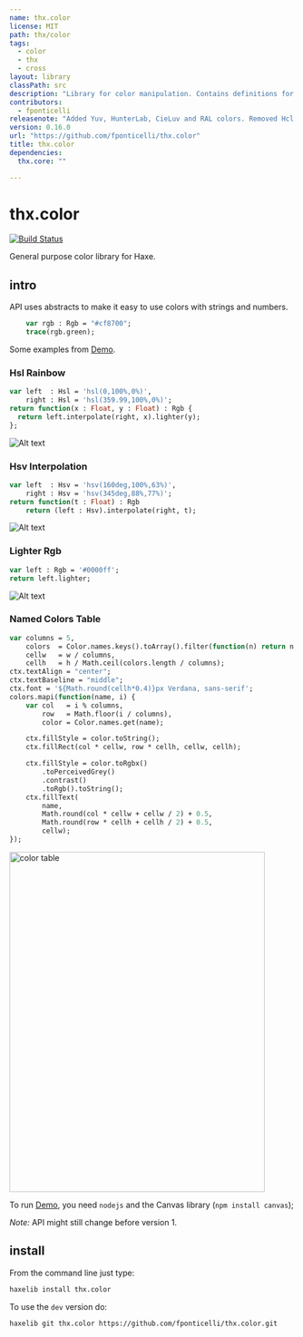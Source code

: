 ```yaml
---
name: thx.color
license: MIT
path: thx/color
tags: 
  - color
  - thx
  - cross
layout: library
classPath: src
description: "Library for color manipulation. Contains definitions for CieLab, CieLCh, Cmy(K), CubeHelix, Grey, Hcl, Hsl(A), Hsv(A), Rgb(A), Xyz and Yxy as well as alpha versions of the sames and color parsing."
contributors: 
  - fponticelli
releasenote: "Added Yuv, HunterLab, CieLuv and RAL colors. Removed Hcl (implemented as LabLCh) and a lot of improvements and fixes."
version: 0.16.0
url: "https://github.com/fponticelli/thx.color"
title: thx.color
dependencies: 
  thx.core: ""

---
```


# thx.color

[![Build Status](https://travis-ci.org/fponticelli/thx.color.svg)](https://travis-ci.org/fponticelli/thx.color)

General purpose color library for Haxe.

## intro

API uses abstracts to make it easy to use colors with strings and numbers.

```haxe
    var rgb : Rgb = "#cf8700";
    trace(rgb.green);
```

Some examples from [Demo](https://github.com/fponticelli/thx.color/raw/master/demo/Demo.hx).

### Hsl Rainbow

```haxe
var left  : Hsl = 'hsl(0,100%,0%)',
    right : Hsl = 'hsl(359.99,100%,0%)';
return function(x : Float, y : Float) : Rgb {
  return left.interpolate(right, x).lighter(y);
};
```

![Alt text](https://github.com/fponticelli/thx.color/raw/master/images/rainbowhsl.png?raw=true "Hsl Rainbow")

### Hsv Interpolation

```haxe
var left  : Hsv = 'hsv(160deg,100%,63%)',
    right : Hsv = 'hsv(345deg,88%,77%)';
return function(t : Float) : Rgb
    return (left : Hsv).interpolate(right, t);
```

![Alt text](https://github.com/fponticelli/thx.color/raw/master/images/interpolatehsv.png?raw=true "Hsv Interpolation")

### Lighter Rgb

```haxe
var left : Rgb = '#0000ff';
return left.lighter;
```

![Alt text](https://github.com/fponticelli/thx.color/raw/master/images/lighterrgb.png?raw=true "Lighter Rgb")

### Named Colors Table

```haxe
var columns = 5,
    colors  = Color.names.keys().toArray().filter(function(n) return n.indexOf(' ') < 0),
    cellw   = w / columns,
    cellh   = h / Math.ceil(colors.length / columns);
ctx.textAlign = "center";
ctx.textBaseline = "middle";
ctx.font = '${Math.round(cellh*0.4)}px Verdana, sans-serif';
colors.mapi(function(name, i) {
    var col   = i % columns,
        row   = Math.floor(i / columns),
        color = Color.names.get(name);

    ctx.fillStyle = color.toString();
    ctx.fillRect(col * cellw, row * cellh, cellw, cellh);

    ctx.fillStyle = color.toRgbx()
        .toPerceivedGrey()
        .contrast()
        .toRgb().toString();
    ctx.fillText(
        name,
        Math.round(col * cellw + cellw / 2) + 0.5,
        Math.round(row * cellh + cellh / 2) + 0.5,
        cellw);
});
```

<img src="https://github.com/fponticelli/thx.color/raw/master/images/colortable.png?raw=true" alt="color table" width="450" height="600">

To run [Demo](/demo/Demo.hx), you need `nodejs` and the Canvas library (`npm install canvas`);

*Note:* API might still change before version 1.

## install

From the command line just type:

```bash
haxelib install thx.color
```

To use the `dev` version do:

```bash
haxelib git thx.color https://github.com/fponticelli/thx.color.git
```
